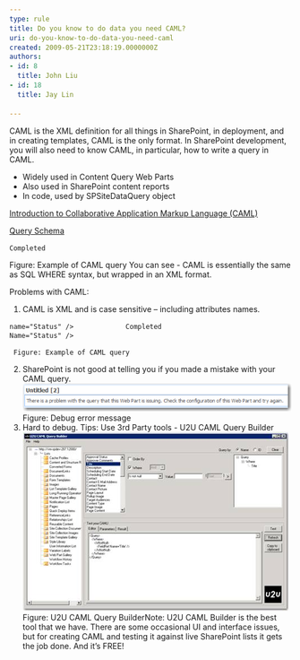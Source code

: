 ```yaml
---
type: rule
title: Do you know to do data you need CAML?
uri: do-you-know-to-do-data-you-need-caml
created: 2009-05-21T23:18:19.0000000Z
authors:
- id: 8
  title: John Liu
- id: 18
  title: Jay Lin

---
```


CAML is the XML definition for all things in SharePoint, in deployment, and in creating templates, CAML is the only format.
In SharePoint development, you will also need to know CAML, in particular, how to write a query in CAML.

- Widely used in Content Query Web Parts
- Also used in SharePoint content reports
- In code, used by SPSiteDataQuery object



[Introduction to Collaborative Application Markup Language (CAML)](http://msdn.microsoft.com/en-us/library/ms426449.aspx)
 


[Query Schema](http://msdn.microsoft.com/en-us/library/ms467521.aspx)







```
Completed
```

Figure: Example of CAML query 
You can see - CAML is essentially the same as SQL WHERE syntax, but wrapped in an XML format.

Problems with CAML:

1. CAML is XML and is case sensitive – including attributes names. 

```
name="Status" />             Completed                                        Name="Status" />
```

     Figure: Example of CAML query
2. SharePoint is not good at telling you if you made a mistake with your CAML query. ![](CAMLError.png)      Figure: Debug error message
3. Hard to debug.
Tips: Use 3rd Party tools - U2U CAML Query Builder<br>    ![](U2U.png)      Figure: U2U CAML Query BuilderNote: U2U CAML Builder is the best tool that we have. There are some occasional UI and interface issues, but for creating CAML and testing it against live SharePoint lists it gets the job done. And it’s FREE!






